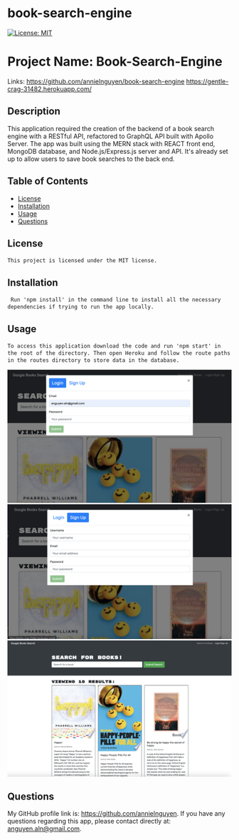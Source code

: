 # book-search-engine
  [![License: MIT](https://img.shields.io/badge/License-MIT-yellow.svg)](https://opensource.org/licenses/MIT)

# Project Name: Book-Search-Engine

Links:
https://github.com/annielnguyen/book-search-engine
https://gentle-crag-31482.herokuapp.com/

## Description
This application required the creation of the backend of a book search engine with a RESTful API, refactored to GraphQL API built with Apollo Server. The app was built using the MERN stack with REACT front end, MongoDB database, and Node.js/Express.js server and API. It's already set up to allow users to save book searches to the back end.
## Table of Contents
  
* [License](#license)
* [Installation](#installation)
* [Usage](#usage)
* [Questions](#questions)
  

## License
    This project is licensed under the MIT license. 
  
## Installation
     Run 'npm install' in the command line to install all the necessary dependencies if trying to run the app locally.

## Usage
    To access this application download the code and run 'npm start' in the root of the directory. Then open Heroku and follow the route paths in the routes directory to store data in the database.

![Login](Assets/page1.png)
![SignUp](Assets/page2.png)
![BookLibrary](Assets/page3.png)


## Questions
  My GitHub profile link is: https://github.com/annielnguyen.
  If you have any questions regarding this app, please contact directly at: anguyen.aln@gmail.com.
  